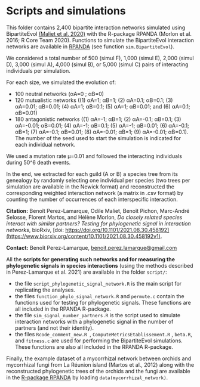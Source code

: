 # Scripts and simulations 

This folder contains 2,400 bipartite interaction networks simulated using BipartiteEvol [(Maliet et al. 2020)](https://doi.org/10.1111/ele.13592) with the R-package RPANDA (Morlon et al. 2016; R Core Team 2020). Functions to simulate the BipartiteEvol interaction networks are available in [RPANDA](https://github.com/hmorlon/PANDA) (see function `sim.BipartiteEvol`).


We considered a total number of 500 (simul F), 1,000 (simul E), 2,000 (simul D), 3,000 (simul A), 4,000 (simul B), or 5,000 (simul C) pairs of interacting individuals per simulation. 

For each size, we simulated the evolution of: 
- 100 neutral networks (αA=0 ; αB=0)
- 120 mutualistic networks ((1) αA=1; αB=1; (2) αA=0.1; αB=0.1; (3) αA=0.01; αB=0.01; (4) αA=1; αB=0.1; (5) αA=1; αB=0.01; and (6) αA=0.1; αB=0.01) 
- 180 antagonistic networks ((1) αA=-1; αB=1; (2) αA=-0.1; αB=0.1; (3) αA=-0.01; αB=0.01; (4) αA=-1; αB=0.1; (5) αA=-1; αB=0.01; (6) αA=-0.1; αB=1; (7) αA=-0.1; αB=0.01; (8) αA=-0.01; αB=1; (9) αA=-0.01; αB=0.1). 
The number of the seed used to start the simulation is indicated for each individual network.

We used a mutation rate μ=0.01 and followed the interacting individuals during 50^6 death events. 

In the end, we extracted for each guild (A or B) a species tree from its genealogy by randomly selecting one individual per species (two trees per simulation are available in the Newick format) 
and reconstructed the corresponding weighted interaction network (a matrix in .csv format) by counting the number of occurrences of each interspecific interaction. 




**Citation:** Benoît Perez-Lamarque, Odile Maliet, Benoît Pichon, Marc-André Selosse, Florent Martos, and Hélène Morlon,
*Do closely related species interact with similar partners? Testing for phylogenetic signal in interaction networks*, bioRxiv, [doi: https://doi.org/10.1101/2021.08.30.458192](https://www.biorxiv.org/content/10.1101/2021.08.30.458192v1).


**Contact:** Benoît Perez-Lamarque, benoit.perez.lamarque@gmail.com


All the **scripts for generating such networks and for measuring the phylogenetic signals in species interactions** (using the methods described in Perez-Lamarque et al. 2021) are available in the folder `script/`:
- the file `script_phylogenetic_signal_network.R` is the main script for replicating the analyses.
- the files `function_phylo_signal_network.R` and `permute.c` contain the functions used for testing for phylogenetic signals. These functions are all included in the RPANDA R-package. 
- the file `sim_signal_number_partners.R` is the script used to simulate interaction networks with a phylogenetic signal in the number of partners (and not their identity).
- the files  `Rcode_comment_new.R `, `ComputeMetricsEtablissement.R` , `beta.R`, and `fitness.c` are used for performing the BipartiteEvol simulations.  These functions are also all included in the RPANDA R-package. 

Finally, the example dataset of a mycorrhizal network between orchids and mycorrhizal fungi from La Réunion island (Martos et al., 2012) along with the reconstructed phylogenetic trees of the orchids and the fungi are available in the [R-package RPANDA](https://github.com/BPerezLamarque/Phylosignal_network) by loading `data(mycorrhizal_network)`.

